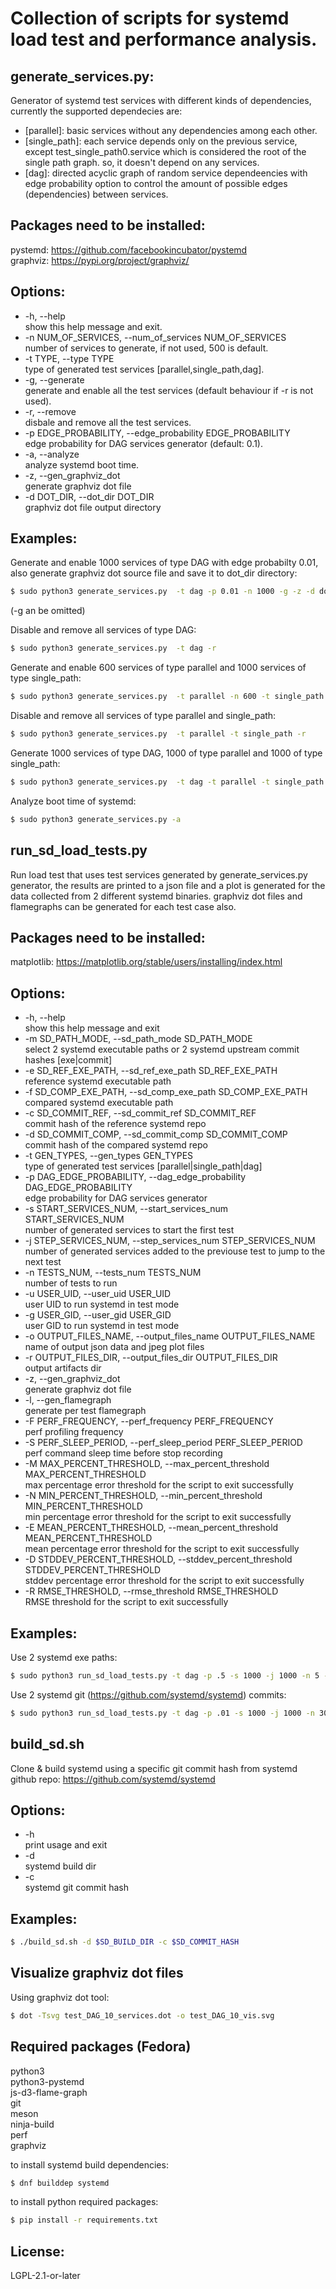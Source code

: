 # Collection of scripts for systemd load test and performance analysis.

## generate_services.py:

Generator of systemd test services with different kinds of dependencies, currently the supported dependecies are:
- [parallel]: basic services without any dependencies among each other.
- [single_path]: each service depends only on the previous service, 
except test_single_path0.service which is considered the root of the single path graph.
so, it doesn't depend on any services. 
- [dag]: directed acyclic graph of random service dependeencies with edge probability option to control the
amount of possible edges (dependencies) between services.

## Packages need to be installed:
pystemd: https://github.com/facebookincubator/pystemd  
graphviz: https://pypi.org/project/graphviz/ 

## Options:
-  -h, --help  
                        show this help message and exit.
-  -n NUM_OF_SERVICES, --num_of_services NUM_OF_SERVICES  
                        number of services to generate, if not used, 500 is default.
-  -t TYPE, --type TYPE  
                        type of generated test services [parallel,single_path,dag].
-  -g, --generate  
                        generate and enable all the test services (default behaviour if -r is not used).
-  -r, --remove  
                        disbale and remove all the test services.
-  -p EDGE_PROBABILITY, --edge_probability EDGE_PROBABILITY  
                        edge probability for DAG services generator (default: 0.1).
-  -a, --analyze  
                        analyze systemd boot time.
-  -z, --gen_graphviz_dot  
                        generate graphviz dot file
-  -d DOT_DIR, --dot_dir DOT_DIR  
                        graphviz dot file output directory


## Examples:
Generate and enable 1000 services of type DAG with edge probabilty 0.01,
also generate graphviz dot source file and save it to dot_dir directory:
```sh
$ sudo python3 generate_services.py  -t dag -p 0.01 -n 1000 -g -z -d dot_dir
```
(-g an be omitted)

Disable and remove all services of type DAG:
```sh
$ sudo python3 generate_services.py  -t dag -r
```
Generate and enable 600 services of type parallel and 1000 services of type single_path:
```sh
$ sudo python3 generate_services.py  -t parallel -n 600 -t single_path -n 1000 
```
Disable and remove all services of type parallel and single_path:
```sh
$ sudo python3 generate_services.py  -t parallel -t single_path -r
```
Generate 1000 services of type DAG, 1000 of type parallel and 1000 of type single_path:
```sh
$ sudo python3 generate_services.py  -t dag -t parallel -t single_path -n 1000
```
Analyze boot time of systemd:
```sh
$ sudo python3 generate_services.py -a
```

## run_sd_load_tests.py

Run load test that uses test services generated by generate_services.py generator, the results are printed to a json file 
and a plot is generated for the data collected from 2 different systemd binaries. graphviz dot files and flamegraphs can 
be generated for each test case also.  

## Packages need to be installed:
matplotlib: https://matplotlib.org/stable/users/installing/index.html

## Options:
-  -h, --help  
                        show this help message and exit
-  -m SD_PATH_MODE, --sd_path_mode SD_PATH_MODE  
                        select 2 systemd executable paths or 2 systemd upstream commit hashes [exe|commit]
-  -e SD_REF_EXE_PATH, --sd_ref_exe_path SD_REF_EXE_PATH  
                        reference systemd executable path
-  -f SD_COMP_EXE_PATH, --sd_comp_exe_path SD_COMP_EXE_PATH  
                        compared systemd executable path
-  -c SD_COMMIT_REF, --sd_commit_ref SD_COMMIT_REF  
                        commit hash of the reference systemd repo
-  -d SD_COMMIT_COMP, --sd_commit_comp SD_COMMIT_COMP  
                        commit hash of the compared systemd repo
-  -t GEN_TYPES, --gen_types GEN_TYPES  
                        type of generated test services [parallel|single_path|dag]
-  -p DAG_EDGE_PROBABILITY, --dag_edge_probability DAG_EDGE_PROBABILITY  
                        edge probability for DAG services generator
-  -s START_SERVICES_NUM, --start_services_num START_SERVICES_NUM  
                        number of generated services to start the first test
-  -j STEP_SERVICES_NUM, --step_services_num STEP_SERVICES_NUM  
                        number of generated services added to the previouse test to jump to the next test
-  -n TESTS_NUM, --tests_num TESTS_NUM  
                        number of tests to run
-  -u USER_UID, --user_uid USER_UID  
                        user UID to run systemd in test mode
-  -g USER_GID, --user_gid USER_GID  
                        user GID to run systemd in test mode
-  -o OUTPUT_FILES_NAME, --output_files_name OUTPUT_FILES_NAME  
                        name of output json data and jpeg plot files
-  -r OUTPUT_FILES_DIR, --output_files_dir OUTPUT_FILES_DIR  
                        output artifacts dir
-  -z, --gen_graphviz_dot  
                        generate graphviz dot file
-  -l, --gen_flamegraph  
                        generate per test flamegraph
-  -F PERF_FREQUENCY, --perf_frequency PERF_FREQUENCY  
                        perf profiling frequency
-  -S PERF_SLEEP_PERIOD, --perf_sleep_period PERF_SLEEP_PERIOD  
                        perf command sleep time before stop recording
-  -M MAX_PERCENT_THRESHOLD, --max_percent_threshold MAX_PERCENT_THRESHOLD  
                        max percentage error threshold for the script to exit successfully
-  -N MIN_PERCENT_THRESHOLD, --min_percent_threshold MIN_PERCENT_THRESHOLD  
                        min percentage error threshold for the script to exit successfully
-  -E MEAN_PERCENT_THRESHOLD, --mean_percent_threshold MEAN_PERCENT_THRESHOLD  
                        mean percentage error threshold for the script to exit successfully
-  -D STDDEV_PERCENT_THRESHOLD, --stddev_percent_threshold STDDEV_PERCENT_THRESHOLD  
                        stddev percentage error threshold for the script to exit successfully
-  -R RMSE_THRESHOLD, --rmse_threshold RMSE_THRESHOLD  
                        RMSE threshold for the script to exit successfully

## Examples:
Use 2 systemd exe paths:
```sh
$ sudo python3 run_sd_load_tests.py -t dag -p .5 -s 1000 -j 1000 -n 5 -m exe -e $SD_BIN_PATH1/systemd -f $SD_BIN_PATH2/systemd -o results -r $OUTPUT_DIR -u 1000 -g 1000 -z -l -S 50 -F 1000 -M 10 -E 5  
```
Use 2 systemd git (https://github.com/systemd/systemd) commits: 
```sh
$ sudo python3 run_sd_load_tests.py -t dag -p .01 -s 1000 -j 1000 -n 30 -m commit -c $SD_COMMIT_HASH1 -d $SD_COMMIT_HASH2 -o results -r $OUTPUT_DIR -u 1000 -g 1000 -z -l -S 100 -F 1000 -M 15 -E 5 -R 0.1
```

## build_sd.sh

Clone & build systemd using a specific git commit hash from systemd github repo: https://github.com/systemd/systemd

## Options:
-  -h  
                    print usage and exit
-  -d  
                    systemd build dir
-  -c  
                    systemd git commit hash
## Examples:
```sh
$ ./build_sd.sh -d $SD_BUILD_DIR -c $SD_COMMIT_HASH
```

## Visualize graphviz dot files
Using graphviz dot tool:  
 ```sh
$ dot -Tsvg test_DAG_10_services.dot -o test_DAG_10_vis.svg
```

## Required packages (Fedora)
python3  
python3-pystemd  
js-d3-flame-graph  
git  
meson  
ninja-build   
perf  
graphviz  

to install systemd build dependencies:
```sh
$ dnf builddep systemd
```

to install python required packages:
```sh
$ pip install -r requirements.txt
```

## License:
LGPL-2.1-or-later

